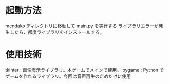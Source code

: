 # 起動方法

mendako ディレクトリに移動して main.py を実行する
ライブラリエラーが発生したら、都度ライブラリをインストールする。

# 使用技術

tkinter : 画像表示ライブラリ。本ゲームでメインで使用。
pygame : Python でゲームを作れるライブラリ。今回は音声再生のためだけに使用
